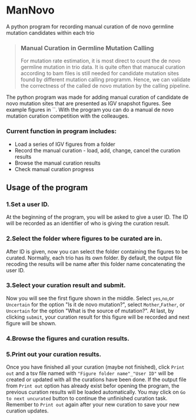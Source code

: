 # ManNovo
A python program for recording manual curation of de novo germline mutation candidates within each trio
> ### Manual Curation in Germline Mutation Calling
> For mutation rate estimation, it is most direct to count the de novo germline mutation in trio data. It is quite often that manucal curation according to bam files is still needed for candidate mutation sites found by different mutation calling programm. Hence, we can validate the correctness of the called de novo mutation by the calling pipeline.

The python program was made for adding manual curation of candidate de novo mutation sites that are presented as IGV snapshot figures. See example figures in ``. With the program you can do a manual de novo mutation curation competition with the colleauges.

### Current function in program includes:
- Load a series of IGV figures from a folder
- Record the manual curation - load, add, change, cancel the curation results
- Browse the manual curation results
- Check manual curation progress

## Usage of the program

### 1.Set a user ID.
At the beginning of the program, you will be asked to give a user ID. The ID will be recorded as an identifier of who is giving the curation result.

### 2.Select the folder where figures to be curated are in.
After ID is given, now you can select the folder containing the figures to be curated. Normally, each trio has its own folder. By default, the output file recoding the results will be name after this folder name concatenating the user ID.

### 3.Select your curation result and submit.
Now you will see the first figure shown in the middle. Select `yes`,`no`,or `Uncertain` for the option "Is it de novo mutation?", select `Mother`,`Father`, or `Uncertain` for the option "What is the source of mutation?". At last, by clicking `submit`, your curation result for this figure will be recorded and next figure will be shown.

### 4.Browse the figures and curation results.

### 5.Print out your curation results.
Once you have finished all your curation (maybe not finished), click `Print out` and a tsv file named with `"Figure folder name"_"User ID"` will be created or updated with all the curations have been done. If the output file from `Print out` option has already exist befor opening the program, the previous curation results will be loaded automatically. You may click on `Go to next uncurated` button to continue the unfinished curation task. Remember to `Print out` again after your new curation to save your new curation updates.




